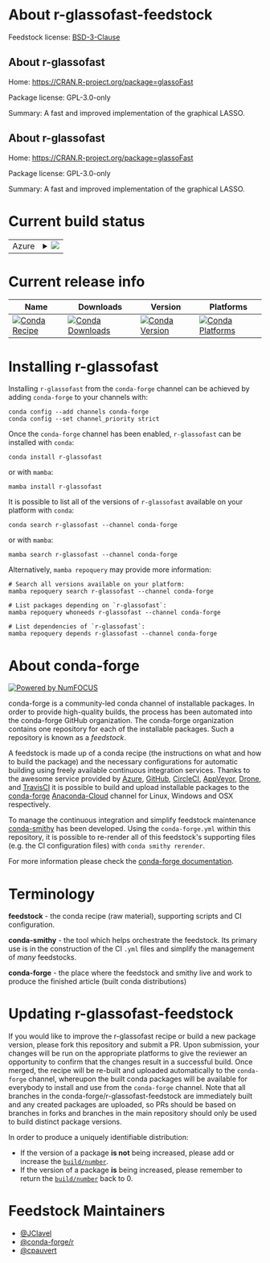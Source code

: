 About r-glassofast-feedstock
============================

Feedstock license: [BSD-3-Clause](https://github.com/conda-forge/r-glassofast-feedstock/blob/main/LICENSE.txt)


About r-glassofast
------------------

Home: https://CRAN.R-project.org/package=glassoFast

Package license: GPL-3.0-only

Summary: A fast and improved implementation of the graphical LASSO.

About r-glassofast
------------------

Home: https://CRAN.R-project.org/package=glassoFast

Package license: GPL-3.0-only

Summary: A fast and improved implementation of the graphical LASSO.

Current build status
====================


<table>
    
  <tr>
    <td>Azure</td>
    <td>
      <details>
        <summary>
          <a href="https://dev.azure.com/conda-forge/feedstock-builds/_build/latest?definitionId=11059&branchName=main">
            <img src="https://dev.azure.com/conda-forge/feedstock-builds/_apis/build/status/r-glassofast-feedstock?branchName=main">
          </a>
        </summary>
        <table>
          <thead><tr><th>Variant</th><th>Status</th></tr></thead>
          <tbody><tr>
              <td>linux_64_r_base4.2</td>
              <td>
                <a href="https://dev.azure.com/conda-forge/feedstock-builds/_build/latest?definitionId=11059&branchName=main">
                  <img src="https://dev.azure.com/conda-forge/feedstock-builds/_apis/build/status/r-glassofast-feedstock?branchName=main&jobName=linux&configuration=linux%20linux_64_r_base4.2" alt="variant">
                </a>
              </td>
            </tr><tr>
              <td>linux_64_r_base4.3</td>
              <td>
                <a href="https://dev.azure.com/conda-forge/feedstock-builds/_build/latest?definitionId=11059&branchName=main">
                  <img src="https://dev.azure.com/conda-forge/feedstock-builds/_apis/build/status/r-glassofast-feedstock?branchName=main&jobName=linux&configuration=linux%20linux_64_r_base4.3" alt="variant">
                </a>
              </td>
            </tr><tr>
              <td>osx_64_r_base4.2</td>
              <td>
                <a href="https://dev.azure.com/conda-forge/feedstock-builds/_build/latest?definitionId=11059&branchName=main">
                  <img src="https://dev.azure.com/conda-forge/feedstock-builds/_apis/build/status/r-glassofast-feedstock?branchName=main&jobName=osx&configuration=osx%20osx_64_r_base4.2" alt="variant">
                </a>
              </td>
            </tr><tr>
              <td>osx_64_r_base4.3</td>
              <td>
                <a href="https://dev.azure.com/conda-forge/feedstock-builds/_build/latest?definitionId=11059&branchName=main">
                  <img src="https://dev.azure.com/conda-forge/feedstock-builds/_apis/build/status/r-glassofast-feedstock?branchName=main&jobName=osx&configuration=osx%20osx_64_r_base4.3" alt="variant">
                </a>
              </td>
            </tr><tr>
              <td>osx_arm64_r_base4.2</td>
              <td>
                <a href="https://dev.azure.com/conda-forge/feedstock-builds/_build/latest?definitionId=11059&branchName=main">
                  <img src="https://dev.azure.com/conda-forge/feedstock-builds/_apis/build/status/r-glassofast-feedstock?branchName=main&jobName=osx&configuration=osx%20osx_arm64_r_base4.2" alt="variant">
                </a>
              </td>
            </tr><tr>
              <td>osx_arm64_r_base4.3</td>
              <td>
                <a href="https://dev.azure.com/conda-forge/feedstock-builds/_build/latest?definitionId=11059&branchName=main">
                  <img src="https://dev.azure.com/conda-forge/feedstock-builds/_apis/build/status/r-glassofast-feedstock?branchName=main&jobName=osx&configuration=osx%20osx_arm64_r_base4.3" alt="variant">
                </a>
              </td>
            </tr><tr>
              <td>win_64</td>
              <td>
                <a href="https://dev.azure.com/conda-forge/feedstock-builds/_build/latest?definitionId=11059&branchName=main">
                  <img src="https://dev.azure.com/conda-forge/feedstock-builds/_apis/build/status/r-glassofast-feedstock?branchName=main&jobName=win&configuration=win%20win_64_" alt="variant">
                </a>
              </td>
            </tr>
          </tbody>
        </table>
      </details>
    </td>
  </tr>
</table>

Current release info
====================

| Name | Downloads | Version | Platforms |
| --- | --- | --- | --- |
| [![Conda Recipe](https://img.shields.io/badge/recipe-r--glassofast-green.svg)](https://anaconda.org/conda-forge/r-glassofast) | [![Conda Downloads](https://img.shields.io/conda/dn/conda-forge/r-glassofast.svg)](https://anaconda.org/conda-forge/r-glassofast) | [![Conda Version](https://img.shields.io/conda/vn/conda-forge/r-glassofast.svg)](https://anaconda.org/conda-forge/r-glassofast) | [![Conda Platforms](https://img.shields.io/conda/pn/conda-forge/r-glassofast.svg)](https://anaconda.org/conda-forge/r-glassofast) |

Installing r-glassofast
=======================

Installing `r-glassofast` from the `conda-forge` channel can be achieved by adding `conda-forge` to your channels with:

```
conda config --add channels conda-forge
conda config --set channel_priority strict
```

Once the `conda-forge` channel has been enabled, `r-glassofast` can be installed with `conda`:

```
conda install r-glassofast
```

or with `mamba`:

```
mamba install r-glassofast
```

It is possible to list all of the versions of `r-glassofast` available on your platform with `conda`:

```
conda search r-glassofast --channel conda-forge
```

or with `mamba`:

```
mamba search r-glassofast --channel conda-forge
```

Alternatively, `mamba repoquery` may provide more information:

```
# Search all versions available on your platform:
mamba repoquery search r-glassofast --channel conda-forge

# List packages depending on `r-glassofast`:
mamba repoquery whoneeds r-glassofast --channel conda-forge

# List dependencies of `r-glassofast`:
mamba repoquery depends r-glassofast --channel conda-forge
```


About conda-forge
=================

[![Powered by
NumFOCUS](https://img.shields.io/badge/powered%20by-NumFOCUS-orange.svg?style=flat&colorA=E1523D&colorB=007D8A)](https://numfocus.org)

conda-forge is a community-led conda channel of installable packages.
In order to provide high-quality builds, the process has been automated into the
conda-forge GitHub organization. The conda-forge organization contains one repository
for each of the installable packages. Such a repository is known as a *feedstock*.

A feedstock is made up of a conda recipe (the instructions on what and how to build
the package) and the necessary configurations for automatic building using freely
available continuous integration services. Thanks to the awesome service provided by
[Azure](https://azure.microsoft.com/en-us/services/devops/), [GitHub](https://github.com/),
[CircleCI](https://circleci.com/), [AppVeyor](https://www.appveyor.com/),
[Drone](https://cloud.drone.io/welcome), and [TravisCI](https://travis-ci.com/)
it is possible to build and upload installable packages to the
[conda-forge](https://anaconda.org/conda-forge) [Anaconda-Cloud](https://anaconda.org/)
channel for Linux, Windows and OSX respectively.

To manage the continuous integration and simplify feedstock maintenance
[conda-smithy](https://github.com/conda-forge/conda-smithy) has been developed.
Using the ``conda-forge.yml`` within this repository, it is possible to re-render all of
this feedstock's supporting files (e.g. the CI configuration files) with ``conda smithy rerender``.

For more information please check the [conda-forge documentation](https://conda-forge.org/docs/).

Terminology
===========

**feedstock** - the conda recipe (raw material), supporting scripts and CI configuration.

**conda-smithy** - the tool which helps orchestrate the feedstock.
                   Its primary use is in the construction of the CI ``.yml`` files
                   and simplify the management of *many* feedstocks.

**conda-forge** - the place where the feedstock and smithy live and work to
                  produce the finished article (built conda distributions)


Updating r-glassofast-feedstock
===============================

If you would like to improve the r-glassofast recipe or build a new
package version, please fork this repository and submit a PR. Upon submission,
your changes will be run on the appropriate platforms to give the reviewer an
opportunity to confirm that the changes result in a successful build. Once
merged, the recipe will be re-built and uploaded automatically to the
`conda-forge` channel, whereupon the built conda packages will be available for
everybody to install and use from the `conda-forge` channel.
Note that all branches in the conda-forge/r-glassofast-feedstock are
immediately built and any created packages are uploaded, so PRs should be based
on branches in forks and branches in the main repository should only be used to
build distinct package versions.

In order to produce a uniquely identifiable distribution:
 * If the version of a package **is not** being increased, please add or increase
   the [``build/number``](https://docs.conda.io/projects/conda-build/en/latest/resources/define-metadata.html#build-number-and-string).
 * If the version of a package **is** being increased, please remember to return
   the [``build/number``](https://docs.conda.io/projects/conda-build/en/latest/resources/define-metadata.html#build-number-and-string)
   back to 0.

Feedstock Maintainers
=====================

* [@JClavel](https://github.com/JClavel/)
* [@conda-forge/r](https://github.com/conda-forge/r/)
* [@cpauvert](https://github.com/cpauvert/)

